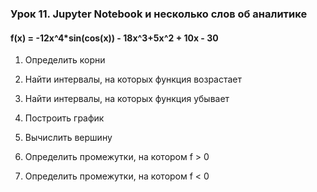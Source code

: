### Урок 11. Jupyter Notebook и несколько слов об аналитике

#### f(x) = -12x^4*sin(cos(x)) - 18x^3+5x^2 + 10x - 30

1. Определить корни

2. Найти интервалы, на которых функция возрастает

3. Найти интервалы, на которых функция убывает

4. Построить график

5. Вычислить вершину

6. Определить промежутки, на котором f > 0

7. Определить промежутки, на котором f < 0






